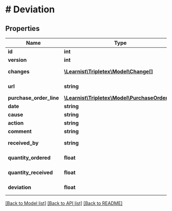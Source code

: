 # # Deviation

## Properties

Name | Type | Description | Notes
------------ | ------------- | ------------- | -------------
**id** | **int** |  | [optional]
**version** | **int** |  | [optional]
**changes** | [**\Learnist\Tripletex\Model\Change[]**](Change.md) |  | [optional] [readonly]
**url** | **string** |  | [optional] [readonly]
**purchase_order_line** | [**\Learnist\Tripletex\Model\PurchaseOrderline**](PurchaseOrderline.md) |  |
**date** | **string** |  |
**cause** | **string** |  | [optional]
**action** | **string** |  | [optional]
**comment** | **string** |  | [optional]
**received_by** | **string** |  | [optional] [readonly]
**quantity_ordered** | **float** |  | [optional] [readonly]
**quantity_received** | **float** |  | [optional] [readonly]
**deviation** | **float** |  | [optional] [readonly]

[[Back to Model list]](../../README.md#models) [[Back to API list]](../../README.md#endpoints) [[Back to README]](../../README.md)
